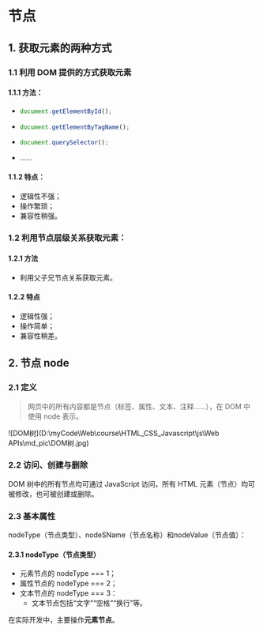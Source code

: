 # 节点

## 1. 获取元素的两种方式

### 1.1 利用 DOM 提供的方式获取元素

#### 1.1.1 方法：

- ```javascript
  document.getElementById();
  ```

- ```javascript
  document.getElementByTagName();
  ```

- ```javascript
  document.querySelector();
  ```

- ......

#### 1.1.2 特点：

- 逻辑性不强；
- 操作繁琐；
- 兼容性稍强。

### 1.2 利用节点层级关系获取元素：

#### 1.2.1 方法

- 利用父子兄节点关系获取元素。

#### 1.2.2 特点

- 逻辑性强；
- 操作简单；
- 兼容性稍差。

## 2. 节点 node

### 2.1 定义

> 网页中的所有内容都是节点（标签、属性、文本、注释……），在 DOM 中使用 node 表示。

![DOM树](D:\myCode\Web\course\HTML_CSS_Javascript\js\Web APIs\md_pic\DOM树.jpg)

### 2.2 访问、创建与删除

DOM 树中的所有节点均可通过 JavaScript 访问，所有 HTML 元素（节点）均可被修改，也可被创建或删除。

### 2.3 基本属性

nodeType（节点类型）、nodeSName（节点名称）和nodeValue（节点值）：

#### 2.3.1 nodeType（节点类型）

- 元素节点的 nodeType === 1；
- 属性节点的 nodeType === 2；
- 文本节点的 nodeType === 3：
  - 文本节点包括“文字”“空格”“换行”等。

在实际开发中，主要操作**元素节点**。